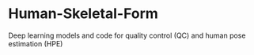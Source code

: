 # Human-Skeletal-Form
Deep learning models and code for quality control (QC) and human pose estimation (HPE)
